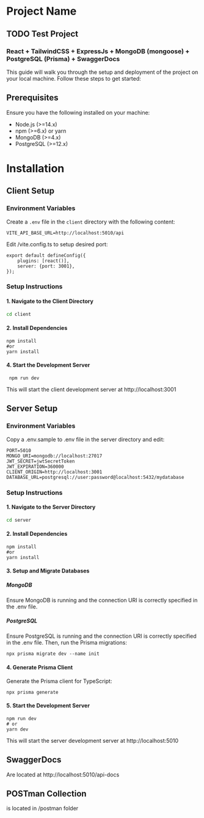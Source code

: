 # Project Name
## TODO Test Project 
### React + TailwindCSS + ExpressJs + MongoDB (mongoose) + PostgreSQL (Prisma) + SwaggerDocs

This guide will walk you through the setup and deployment of the project on your local machine. Follow these steps to get started:

## Prerequisites

Ensure you have the following installed on your machine:
- Node.js (>=14.x)
- npm (>=6.x) or yarn
- MongoDB (>=4.x)
- PostgreSQL (>=12.x)

# Installation

## Client Setup

### Environment Variables

Create a `.env` file in the `client` directory with the following content:
```
VITE_API_BASE_URL=http://localhost:5010/api
```
Edit /vite.config.ts to setup desired port:
```
export default defineConfig({
    plugins: [react()],
    server: {port: 3001},
});
```
### Setup Instructions

#### 1. Navigate to the Client Directory

```bash
cd client
```
#### 2. Install Dependencies
```
npm install
#or
yarn install
```

#### 4. Start the Development Server
```
 npm run dev
```
This will start the client development server at http://localhost:3001

## Server Setup
### Environment Variables
Copy a .env.sample to .env file in the server directory and edit:

```
PORT=5010
MONGO_URI=mongodb://localhost:27017
JWT_SECRET=jwtSecretToken
JWT_EXPIRATION=360000
CLIENT_ORIGIN=http://localhost:3001
DATABASE_URL=postgresql://user:password@localhost:5432/mydatabase
```

### Setup Instructions
#### 1. Navigate to the Server Directory
```bash
cd server
```

#### 2. Install Dependencies
```
npm install
#or
yarn install
```

#### 3. Setup and Migrate Databases
##### MongoDB
Ensure MongoDB is running and the connection URI is correctly specified in the .env file.

##### PostgreSQL
Ensure PostgreSQL is running and the connection URI is correctly specified in the .env file. Then, run the Prisma migrations:
```
npx prisma migrate dev --name init
```
#### 4. Generate Prisma Client
Generate the Prisma client for TypeScript:
```
npx prisma generate
```
#### 5. Start the Development Server

```
npm run dev
# or
yarn dev
```

This will start the server development server at http://localhost:5010

## SwaggerDocs
Are located at  http://localhost:5010/api-docs
## POSTman Collection
is located in /postman folder
